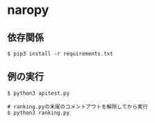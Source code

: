 # naropy

## 依存関係

```
$ pip3 install -r requirements.txt
```

## 例の実行

```
$ python3 apitest.py

# ranking.pyの末尾のコメントアウトを解除してから実行
$ python3 ranking.py
```
